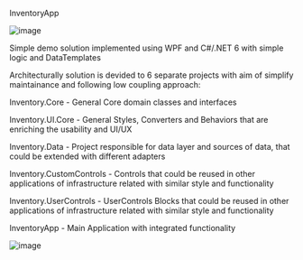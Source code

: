 InventoryApp 

![image](https://github.com/AndreasDeveloperCS/InventoryApp/assets/38625058/5e2c7c1b-0501-4b5d-931f-b4c43c5c616d)

Simple demo solution implemented using WPF and C#/.NET 6 with simple logic and DataTemplates


Architecturally solution is devided to 6 separate projects with aim of simplify maintainance and following low coupling approach:


Inventory.Core - General Core domain classes and interfaces


Inventory.UI.Core - General Styles, Converters and Behaviors that are enriching the usability and UI/UX


Inventory.Data - Project responsible for data layer and sources of data, that could be extended with different adapters


Inventory.CustomControls - Controls that could be reused in other applications of infrastructure related with similar style and functionality


Inventory.UserControls - UserControls Blocks that could be reused in other applications of infrastructure related with similar style and functionality 


InventoryApp - Main Application with integrated functionality 

![image](https://github.com/AndreasDeveloperCS/InventoryApp/assets/38625058/486eb20a-7a46-448f-b495-4fa07df28140)

